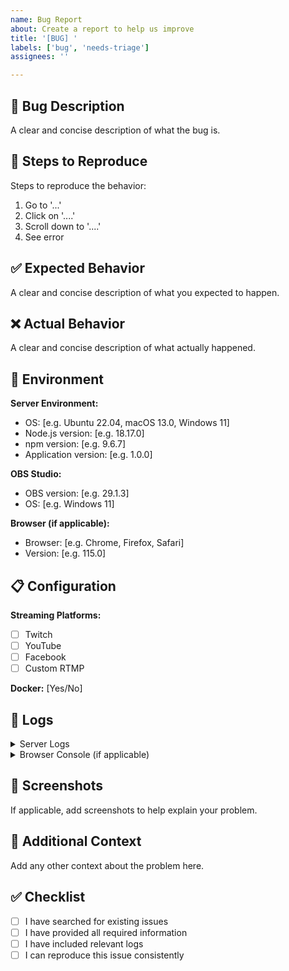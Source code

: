 ```yaml
---
name: Bug Report
about: Create a report to help us improve
title: '[BUG] '
labels: ['bug', 'needs-triage']
assignees: ''

---
```


## 🐛 Bug Description
A clear and concise description of what the bug is.

## 🔄 Steps to Reproduce
Steps to reproduce the behavior:
1. Go to '...'
2. Click on '....'
3. Scroll down to '....'
4. See error

## ✅ Expected Behavior
A clear and concise description of what you expected to happen.

## ❌ Actual Behavior
A clear and concise description of what actually happened.

## 📱 Environment
**Server Environment:**
- OS: [e.g. Ubuntu 22.04, macOS 13.0, Windows 11]
- Node.js version: [e.g. 18.17.0]
- npm version: [e.g. 9.6.7]
- Application version: [e.g. 1.0.0]

**OBS Studio:**
- OBS version: [e.g. 29.1.3]
- OS: [e.g. Windows 11]

**Browser (if applicable):**
- Browser: [e.g. Chrome, Firefox, Safari]
- Version: [e.g. 115.0]

## 📋 Configuration
**Streaming Platforms:**
- [ ] Twitch
- [ ] YouTube
- [ ] Facebook
- [ ] Custom RTMP

**Docker:** [Yes/No]

## 📝 Logs
<details>
<summary>Server Logs</summary>

```
Paste relevant server logs here
```

</details>

<details>
<summary>Browser Console (if applicable)</summary>

```
Paste browser console errors here
```

</details>

## 📸 Screenshots
If applicable, add screenshots to help explain your problem.

## 🔧 Additional Context
Add any other context about the problem here.

## ✅ Checklist
- [ ] I have searched for existing issues
- [ ] I have provided all required information
- [ ] I have included relevant logs
- [ ] I can reproduce this issue consistently